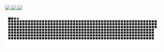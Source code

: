 <a href="#">
  <img height=150 align="center" src="https://my-stats-43gk.vercel.app/api?username=volwin&show_icons=true&theme=radical&hide=contribs,issues&show=discussions_answered&rank_icon=github&include_all_commits=true&card_width=150" />
</a>
<a href="#">
  <img height=150 align="center" src="https://my-stats-43gk.vercel.app/api/top-langs/?username=volwin&hide=html,scss,css&langs_count=8&layout=compact&theme=radical&card_width=150" />
</a>

<img align="center" height=290 src="https://github-readme-streak-stats-git-main-davids-projects-ad77adcc.vercel.app/?user=volwin&theme=radical"/>



<a href=#><img src="contributions.svg"></a>
